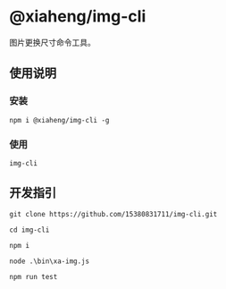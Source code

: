 # @xiaheng/img-cli

图片更换尺寸命令工具。

## 使用说明

### 安装

`npm i @xiaheng/img-cli -g`

### 使用

`img-cli`

## 开发指引

`git clone https://github.com/15380831711/img-cli.git`

`cd img-cli`

`npm i`

`node .\bin\xa-img.js`

`npm run test`